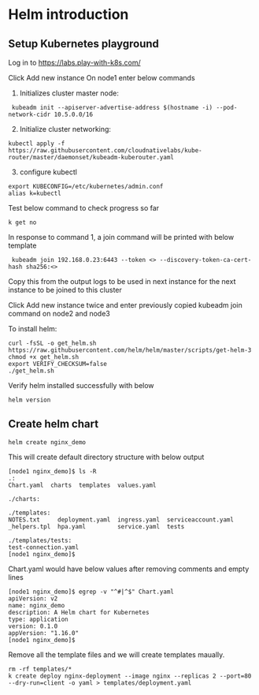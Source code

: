 # Helm introduction

## Setup Kubernetes playground

Log in to https://labs.play-with-k8s.com/

Click Add new instance
On node1 enter below commands
 1. Initializes cluster master node:
``` 
 kubeadm init --apiserver-advertise-address $(hostname -i) --pod-network-cidr 10.5.0.0/16
```
 2. Initialize cluster networking:

``` 
kubectl apply -f https://raw.githubusercontent.com/cloudnativelabs/kube-router/master/daemonset/kubeadm-kuberouter.yaml
```

 3. configure kubectl
```
export KUBECONFIG=/etc/kubernetes/admin.conf
alias k=kubectl
```
Test below command to check progress so far
```
k get no
```
In response to command 1, a join command will be printed with below template
```
 kubeadm join 192.168.0.23:6443 --token <> --discovery-token-ca-cert-hash sha256:<>
```
Copy this from the output logs to be used in next instance for the next instance to be joined to this cluster

Click Add new instance twice and enter previously copied kubeadm join command on node2 and node3

To install helm:

```
curl -fsSL -o get_helm.sh https://raw.githubusercontent.com/helm/helm/master/scripts/get-helm-3
chmod +x get_helm.sh
export VERIFY_CHECKSUM=false
./get_helm.sh
```

Verify helm installed successfully with below
```
helm version
```

## Create helm chart

```
helm create nginx_demo
```

This will create default directory structure with below output

```
[node1 nginx_demo]$ ls -R
.:
Chart.yaml  charts  templates  values.yaml

./charts:

./templates:
NOTES.txt     deployment.yaml  ingress.yaml  serviceaccount.yaml
_helpers.tpl  hpa.yaml         service.yaml  tests

./templates/tests:
test-connection.yaml
[node1 nginx_demo]$ 
```

Chart.yaml would have below values after removing comments and empty lines
```
[node1 nginx_demo]$ egrep -v "^#|^$" Chart.yaml 
apiVersion: v2
name: nginx_demo
description: A Helm chart for Kubernetes
type: application
version: 0.1.0
appVersion: "1.16.0"
[node1 nginx_demo]$ 
```

Remove all the template files and we will create templates maually.

```
rm -rf templates/*
k create deploy nginx-deployment --image nginx --replicas 2 --port=80 --dry-run=client -o yaml > templates/deployment.yaml
```
